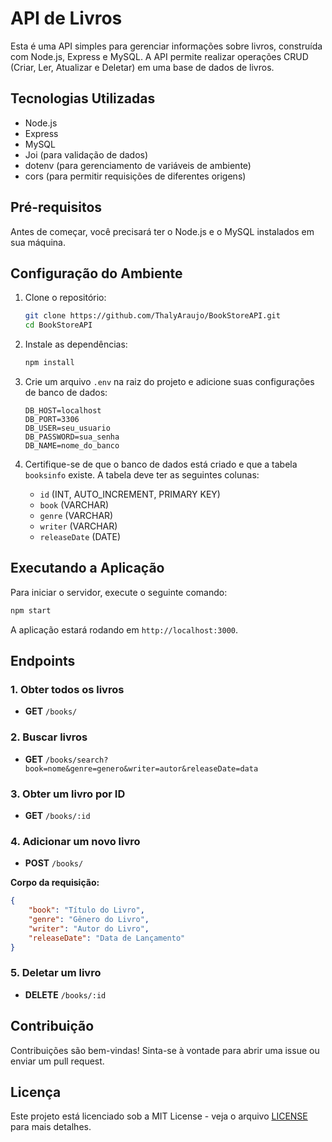 
# API de Livros

Esta é uma API simples para gerenciar informações sobre livros, construída com Node.js, Express e MySQL. A API permite realizar operações CRUD (Criar, Ler, Atualizar e Deletar) em uma base de dados de livros.

## Tecnologias Utilizadas

- Node.js
- Express
- MySQL
- Joi (para validação de dados)
- dotenv (para gerenciamento de variáveis de ambiente)
- cors (para permitir requisições de diferentes origens)

## Pré-requisitos

Antes de começar, você precisará ter o Node.js e o MySQL instalados em sua máquina.

## Configuração do Ambiente

1. Clone o repositório:

   ```bash
   git clone https://github.com/ThalyAraujo/BookStoreAPI.git
   cd BookStoreAPI
   ```

2. Instale as dependências:

   ```bash
   npm install
   ```

3. Crie um arquivo `.env` na raiz do projeto e adicione suas configurações de banco de dados:

   ```plaintext
   DB_HOST=localhost
   DB_PORT=3306
   DB_USER=seu_usuario
   DB_PASSWORD=sua_senha
   DB_NAME=nome_do_banco
   ```

4. Certifique-se de que o banco de dados está criado e que a tabela `booksinfo` existe. A tabela deve ter as seguintes colunas:

   - `id` (INT, AUTO_INCREMENT, PRIMARY KEY)
   - `book` (VARCHAR)
   - `genre` (VARCHAR)
   - `writer` (VARCHAR)
   - `releaseDate` (DATE)

## Executando a Aplicação

Para iniciar o servidor, execute o seguinte comando:

```bash
npm start
```

A aplicação estará rodando em `http://localhost:3000`.

## Endpoints

### 1. Obter todos os livros

- **GET** `/books/`

### 2. Buscar livros

- **GET** `/books/search?book=nome&genre=genero&writer=autor&releaseDate=data`

### 3. Obter um livro por ID

- **GET** `/books/:id`

### 4. Adicionar um novo livro

- **POST** `/books/`

**Corpo da requisição:**

```json
{
    "book": "Título do Livro",
    "genre": "Gênero do Livro",
    "writer": "Autor do Livro",
    "releaseDate": "Data de Lançamento"
}
```

### 5. Deletar um livro

- **DELETE** `/books/:id`

## Contribuição

Contribuições são bem-vindas! Sinta-se à vontade para abrir uma issue ou enviar um pull request.

## Licença

Este projeto está licenciado sob a MIT License - veja o arquivo [LICENSE](LICENSE) para mais detalhes.
